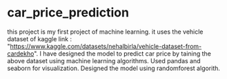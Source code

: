 # car_price_prediction
this project is my first project of machine learning.
it uses the vehicle dataset of kaggle link : "https://www.kaggle.com/datasets/nehalbirla/vehicle-dataset-from-cardekho". 
I have designed the model to predict car price by taining the above dataset using machine learning algorithms.
Used pandas and seaborn for visualization.
Designed the model using randomforest algorith.
